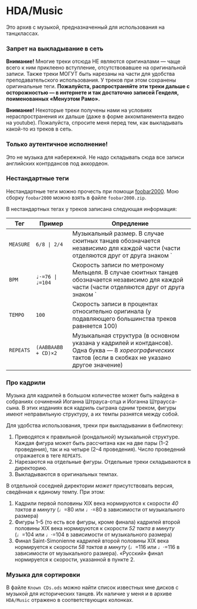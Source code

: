 # HDA/Music

Это архив с музыкой, предназначенный для использования на танцклассах.

### Запрет на выкладывание в сеть

**Внимание!** Многие треки отсюда НЕ являются оригиналами — чаще всего к ним приклеено вступление, отсутствовавшее на оригинальной записи. Также треки МОГУТ быть нарезаны на части для удобства преподавательского использования. У треков при этом сохранены оригинальные теги. **Пожалуйста, распространяйте эти треки дальше с осторожностью — в интернете и так достаточно записей Генделя, поименованных «Менуэтом Рамо».**

**Внимание!** Некоторые треки получены нами на условиях нераспространения их дальше (даже в форме аккомпанемента видео на youtube). Пожалуйста, спросите меня перед тем, как выкладывать какой-то из треков в сеть.

### Только аутентичное исполнение!

Это не музыка для набережной. Не надо складывать сюда все записи английских контрдансов под аккордеон.

### Нестандартные теги

Нестандартные теги можно прочесть при помощи [foobar2000](http://www.foobar2000.org/). Мою сборку `foobar2000` можно взять в файле `foobar2000.zip`.

В нестандартных тегах у треков записана следующая информация:

| Тег | Пример | Опредление |
| --- | -------| ---------- |
| `MEASURE` | `6/8 \| 2/4` | Музыкальный размер. В случае сюитных танцев обозначается независимо для каждой части (части отделяются друг от друга знаком `|`) |
| `BPM` | `♩·=76 \| ♩=104` | Скорость записи по метроному Мельцеля. В случае сюитных танцев обозначается независимо для каждой части (части отделяются друг от друга знаком `|`) |
| `TEMPO` | `100` | Скорость записи в процентах относительно оригинала (у подавляющего большинства треков равняется 100) |
| `REPEATS` | `(AABBAABB + CD)×2` | Музыкальная структура (в основном указана у кадрилей и контдансов). Одна буква — 8 _хореографических_ тактов (если в скобках не указано другое значение) |

### Про кадрили

Музыка для кадрилей в большом количестве может быть найдена в собраниях сочинений Иоганна Штрауса-отца и Иоганна Штраусса-сына. В этих изданиях вся кадриль сыграна одним треком, фигуры имеют неправильную структуру, а их темпы разнятся между собой.

Для удобства использования, треки при выкладывании в библиотеку:

1. Приводятся к правильной (рондальной) музыкальной структуре. Каждая фигура может быть рассчитана как на две пары (1–2 проведения), так и на четыре (2–4 проведения). Число проведений отражается в теге `REPEATS`.
2. Нарезаются на отдельные фигуры. Отдельные треки складываются в директорию.
3. Выкладываются в оригинальных темпах.

В отдельной соседней директории _может_ присутствовать версия, сведённая к единому темпу. При этом:

1. Кадрили первой половины XIX века нормируются к скорости _40 тактов в минуту_ (♩=80 или ♩·=80 в зависимости от музыкального размера)
2. Фигуры 1–5 (то есть все фигуры, кроме финала) кадрилей второй половины XIX века нормируются к скорости _52 такта в минуту_ (♩=104 или ♩·=104 в зависимости от музыкального размера)
3. Финал Saint-Simonienne кадрилей второй половины XIX века нормируется к скорости _58 тактов в минуту_ (♩=116 или ♩·=116 в зависимости от музыкального размера). «Русский» финал нормируется к скорости, указанной в пункте 2.

### Музыка для сортировки

В файле `Known CDs.ods` можно найти список известных мне дисков с музыкой для исторических танцев. Их наличие у меня и в архиве `HDA/Music` отражено в соответствующих колонках.
